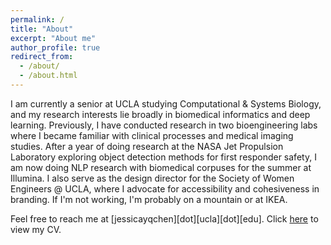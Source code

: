 ```yaml
---
permalink: /
title: "About"
excerpt: "About me"
author_profile: true
redirect_from: 
  - /about/
  - /about.html
---
```


I am currently a senior at UCLA studying Computational & Systems Biology, and my research interests lie broadly in biomedical informatics and deep learning. Previously, I have conducted research in two bioengineering labs where I became familiar with clinical processes and medical imaging studies. After a year of doing research at the NASA Jet Propulsion Laboratory exploring object detection methods for first responder safety, I am now doing NLP research with biomedical corpuses for the summer at Illumina. I also serve as the design director for the Society of Women Engineers @ UCLA, where I advocate for accessibility and cohesiveness in branding. If I'm not working, I'm probably on a mountain or at IKEA.

Feel free to reach me at [jessicayqchen][dot][ucla][dot][edu]. Click [here]((http://jessicaychen.github.io/files/cv.pdf)) to view my CV.
